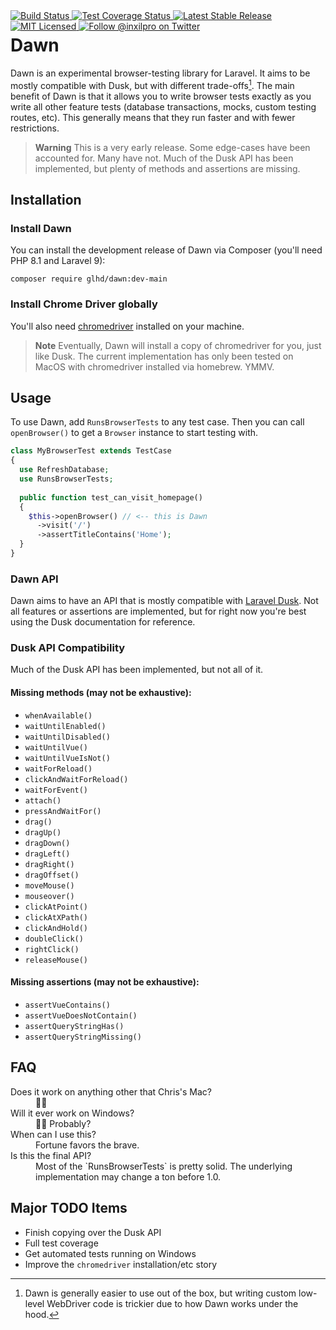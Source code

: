 <div style="float: right;">
	<a href="https://github.com/glhd/dawn/actions" target="_blank">
		<img 
			src="https://github.com/glhd/dawn/workflows/PHPUnit/badge.svg" 
			alt="Build Status" 
		/>
	</a>
    <a href="https://codeclimate.com/github/glhd/dawn/test_coverage" target="_blank">
        <img 
            src="https://api.codeclimate.com/v1/badges/a7c4b59f7195ed254ab7/test_coverage"
            alt="Test Coverage Status"
        />
    </a>
	<a href="https://packagist.org/packages/glhd/dawn" target="_blank">
        <img 
            src="https://poser.pugx.org/glhd/dawn/v/stable" 
            alt="Latest Stable Release" 
        />
	</a>
	<a href="./LICENSE" target="_blank">
        <img 
            src="https://poser.pugx.org/glhd/dawn/license" 
            alt="MIT Licensed" 
        />
    </a>
    <a href="https://twitter.com/inxilpro" target="_blank">
        <img 
            src="https://img.shields.io/twitter/follow/inxilpro?style=social" 
            alt="Follow @inxilpro on Twitter" 
        />
    </a>
</div>

# Dawn

Dawn is an experimental browser-testing library for Laravel. It aims to be mostly compatible with Dusk, 
but with different trade-offs[^1]. The main benefit of Dawn is that it allows you to write browser tests
exactly as you write all other feature tests (database transactions, mocks, custom testing routes, etc).
This generally means that they run faster and with fewer restrictions.

> **Warning**
> This is a very early release. Some edge-cases have been accounted for. Many have not. Much of the Dusk 
> API has been implemented, but plenty of methods and assertions are missing.

## Installation

### Install Dawn
You can install the development release of Dawn via Composer (you'll need PHP 8.1 and Laravel 9):

```shell
composer require glhd/dawn:dev-main
```

### Install Chrome Driver globally
You'll also need [chromedriver](https://chromedriver.chromium.org/downloads) installed on your machine.

> **Note**
> Eventually, Dawn will install a copy of chromedriver for you, just like Dusk. The current
> implementation has only been tested on MacOS with chromedriver installed via homebrew. YMMV.

## Usage

To use Dawn, add `RunsBrowserTests` to any test case. Then you can call `openBrowser()` to get
a `Browser` instance to start testing with.

```php
class MyBrowserTest extends TestCase
{
  use RefreshDatabase;
  use RunsBrowserTests;
  
  public function test_can_visit_homepage() 
  {
    $this->openBrowser() // <-- this is Dawn
      ->visit('/')
      ->assertTitleContains('Home');
  }
}
```

### Dawn API

Dawn aims to have an API that is mostly compatible with [Laravel Dusk](https://laravel.com/docs/9.x/dusk).
Not all features or assertions are implemented, but for right now you're best using the Dusk documentation
for reference.

### Dusk API Compatibility

Much of the Dusk API has been implemented, but not all of it.

#### Missing methods (may not be exhaustive):

- `whenAvailable()`
- `waitUntilEnabled()`
- `waitUntilDisabled()`
- `waitUntilVue()`
- `waitUntilVueIsNot()`
- `waitForReload()`
- `clickAndWaitForReload()`
- `waitForEvent()`
- `attach()`
- `pressAndWaitFor()`
- `drag()`
- `dragUp()`
- `dragDown()`
- `dragLeft()`
- `dragRight()`
- `dragOffset()`
- `moveMouse()`
- `mouseover()`
- `clickAtPoint()`
- `clickAtXPath()`
- `clickAndHold()`
- `doubleClick()`
- `rightClick()`
- `releaseMouse()`

#### Missing assertions (may not be exhaustive):

- `assertVueContains()`
- `assertVueDoesNotContain()`
- `assertQueryStringHas()`
- `assertQueryStringMissing()`

## FAQ

<dl>
<dt>Does it work on anything other that Chris's Mac?</dt>
<dd>🤷‍♂️</dd>
<dt>Will it ever work on Windows?</dt>
<dd>🤷‍♂️ Probably?</dd>
<dt>When can I use this?</dt>
<dd>Fortune favors the brave.</dd>
<dt>Is this the final API?</dt>
<dd>Most of the `RunsBrowserTests` is pretty solid. The underlying implementation may change a ton before 1.0.</dd>
</dl>

## Major TODO Items

- Finish copying over the Dusk API
- Full test coverage
- Get automated tests running on Windows
- Improve the `chromedriver` installation/etc story

[^1]: Dawn is generally easier to use out of the box, but writing custom low-level WebDriver code
      is trickier due to how Dawn works under the hood.
